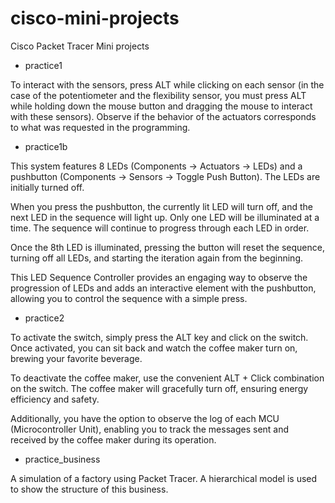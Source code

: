 # cisco-mini-projects
Cisco Packet Tracer Mini projects

- practice1

To interact with the sensors, press ALT while clicking on each sensor (in the case of the potentiometer and the flexibility sensor, you must press ALT while holding down the mouse button and dragging the mouse to interact with these sensors). Observe if the behavior of the actuators corresponds to what was requested in the programming.
  
- practice1b

This system features 8 LEDs (Components -> Actuators -> LEDs) and a pushbutton (Components -> Sensors -> Toggle Push Button). The LEDs are initially turned off.

When you press the pushbutton, the currently lit LED will turn off, and the next LED in the sequence will light up. Only one LED will be illuminated at a time. The sequence will continue to progress through each LED in order.

Once the 8th LED is illuminated, pressing the button will reset the sequence, turning off all LEDs, and starting the iteration again from the beginning.

This LED Sequence Controller provides an engaging way to observe the progression of LEDs and adds an interactive element with the pushbutton, allowing you to control the sequence with a simple press. 

- practice2

To activate the switch, simply press the ALT key and click on the switch. Once activated, you can sit back and watch the coffee maker turn on, brewing your favorite beverage.

To deactivate the coffee maker, use the convenient ALT + Click combination on the switch. The coffee maker will gracefully turn off, ensuring energy efficiency and safety.

Additionally, you have the option to observe the log of each MCU (Microcontroller Unit), enabling you to track the messages sent and received by the coffee maker during its operation. 

- practice_business

A simulation of a factory using Packet Tracer. A hierarchical model is used to show the structure of this business.
